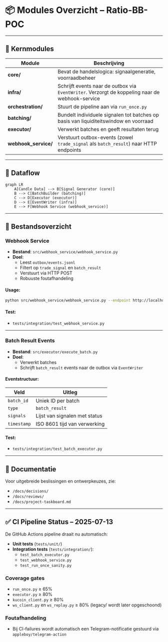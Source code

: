 # 📦 Modules Overzicht – Ratio-BB-POC

---

## 🔧 Kernmodules

| Module | Beschrijving |
|---------|--------------|
| **core/** | Bevat de handelslogica: signaalgeneratie, voorraadbeheer |
| **infra/** | Schrijft events naar de outbox via `EventWriter`. Verzorgt de koppeling naar de webhook-service |
| **orchestration/** | Stuurt de pipeline aan via `run_once.py` |
| **batching/** | Bundelt individuele signalen tot batches op basis van liquiditeitswindow en voorraad |
| **executor/** | Verwerkt batches en geeft resultaten terug |
| **webhook_service/** | Verstuurt outbox-events (zowel `trade_signal` als `batch_result`) naar HTTP endpoints |

---

## 🔄 Dataflow

```mermaid
graph LR
    A[Candle Data] --> B[Signal Generator (core)]
    B --> C[BatchBuilder (batching)]
    C --> D[Executor (executor)]
    D --> E[EventWriter (infra)]
    E --> F[Webhook Service (webhook_service)]
```

---

## 📂 Bestandsoverzicht

### **Webhook Service**

- **Bestand**: `src/webhook_service/webhook_service.py`
- **Doel**: 
  - Leest `outbox/events.jsonl`
  - Filtert op `trade_signal` en `batch_result`
  - Verstuurt via HTTP POST
  - Robuuste foutafhandeling

#### Usage:

```bash
python src/webhook_service/webhook_service.py --endpoint http://localhost:9000/webhook
```

#### Test:

- `tests/integration/test_webhook_service.py`

---

### **Batch Result Events**

- **Bestand**: `src/executor/execute_batch.py`
- **Doel**: 
  - Verwerkt batches
  - Schrijft `batch_result` events naar de outbox via `EventWriter`

#### Eventstructuur:

| Veld        | Uitleg                          |
|-------------|--------------------------------|
| `batch_id`  | Uniek ID per batch              |
| `type`      | `batch_result`                  |
| `signals`   | Lijst van signalen met status   |
| `timestamp` | ISO 8601 tijd van verwerking    |

#### Test:

- `tests/integration/test_batch_executor.py`

---

## 📝 Documentatie

Voor uitgebreide beslissingen en ontwerpkeuzes, zie:

- `/docs/decisions/`
- `/docs/reviews/`
- `/docs/project-taskboard.md`

---

## ✅ CI Pipeline Status – 2025-07-13

De GitHub Actions pipeline draait nu automatisch:

- **Unit tests** (`tests/unit/`)
- **Integration tests** (`tests/integration/`):
   - `test_batch_executor.py`
   - `test_webhook_service.py`
   - `test_run_once_sanity.py`

### Coverage gates

- `run_once.py` ≥ 65%
- `executor.py` ≥ 80%
- `kucoin_client.py` ≥ 80%
- `ws_client.py` en `ws_replay.py` ≥ 80% (legacy/ wordt later opgeschoond)

### Foutafhandeling

- Bij CI-failures wordt automatisch een Telegram-notificatie gestuurd via `appleboy/telegram-action`